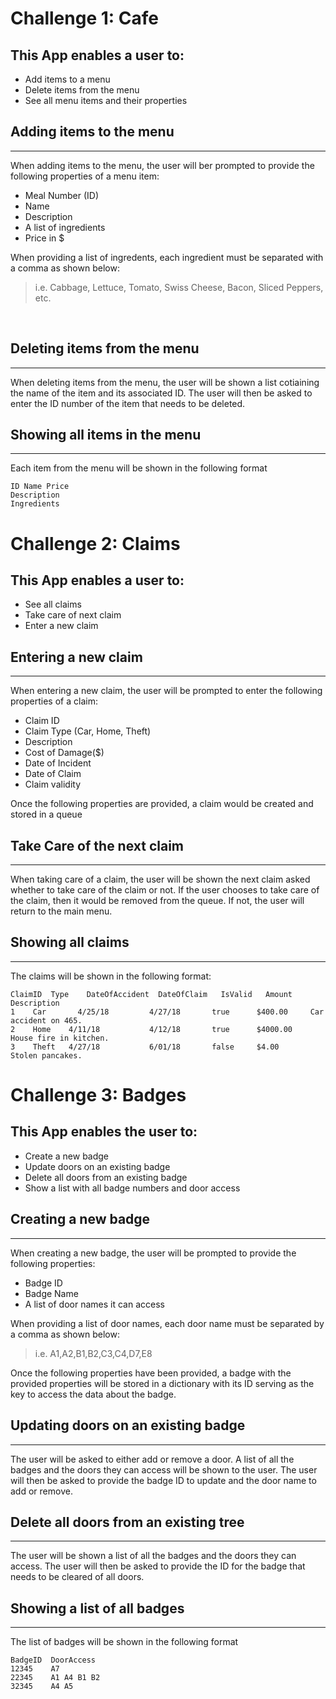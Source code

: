 # Challenge 1: Cafe
## This App enables a user to:
- Add items to a menu
- Delete items from the menu
- See all menu items and their properties

## Adding items to the menu
---
When adding items to the menu, the user will ber prompted to provide the following properties of a menu item:
- Meal Number (ID)
- Name
- Description
- A list of ingredients   
- Price in $

When providing a list of ingredents, each ingredient must be separated with a comma as shown below:
> i.e. Cabbage, Lettuce, Tomato, Swiss Cheese, Bacon, Sliced Peppers, etc.

<br>

## Deleting items from the menu
---
When deleting items from the menu, the user will be shown a list cotiaining the name of the item and its associated ID. The user will then be asked to enter the ID number of the item that needs to be deleted.

## Showing all items in the menu
---
Each item from the menu will be shown in the following format
```
ID Name Price
Description
Ingredients
```
# Challenge 2: Claims
## This App enables a user to:
- See all claims
- Take care of next claim
- Enter a new claim

## Entering a new claim
---
When entering a new claim, the user will be prompted to enter the following properties of a claim:
- Claim ID
- Claim Type (Car, Home, Theft)
- Description
- Cost of Damage($)
- Date of Incident
- Date of Claim
- Claim validity

Once the following properties are provided, a claim would be created and stored in a queue

## Take Care of the next claim
---
When taking care of a claim, the user will be shown the next claim asked whether to take care of the claim or not. If the user chooses to take care of the claim, then it would be removed from the queue. If not, the user will return to the main menu.

## Showing all claims
---
The claims will be shown in the following format:
```
ClaimID  Type    DateOfAccident  DateOfClaim   IsValid   Amount      Description
1	 Car	   4/25/18	       4/27/18	     true      $400.00     Car accident on 465.
2	 Home    4/11/18	       4/12/18	     true      $4000.00    House fire in kitchen.
3	 Theft   4/27/18	       6/01/18	     false     $4.00       Stolen pancakes.	
```

# Challenge 3: Badges
## This App enables the user to:
- Create a new badge
- Update doors on an existing badge
- Delete all doors from an existing badge
- Show a list with all badge numbers and door access

## Creating a new badge
---
When creating a new badge, the user will be prompted to provide the following properties:
- Badge ID
- Badge Name
- A list of door names it can access

When providing a list of door names, each door name must be separated by a comma as shown below:
>i.e.  A1,A2,B1,B2,C3,C4,D7,E8

Once the following properties have been provided, a badge with the provided properties will be stored in a dictionary with its ID serving as the key to access the data about the badge.

## Updating doors on an existing badge
---
The user will be asked to either add or remove a door. A list of all the badges and the doors they can access will be shown to the user. The user will then be asked to provide the badge ID to update and the door name to add or remove.

## Delete all doors from an existing tree
---
The user will be shown a list of all the badges and the doors they can access. The user will then be asked to provide the ID for the badge that needs to be cleared of all doors.

## Showing a list of all badges
---
The list of badges will be shown in the following format
```
BadgeID	 DoorAccess
12345	 A7
22345	 A1 A4 B1 B2
32345	 A4 A5
```
